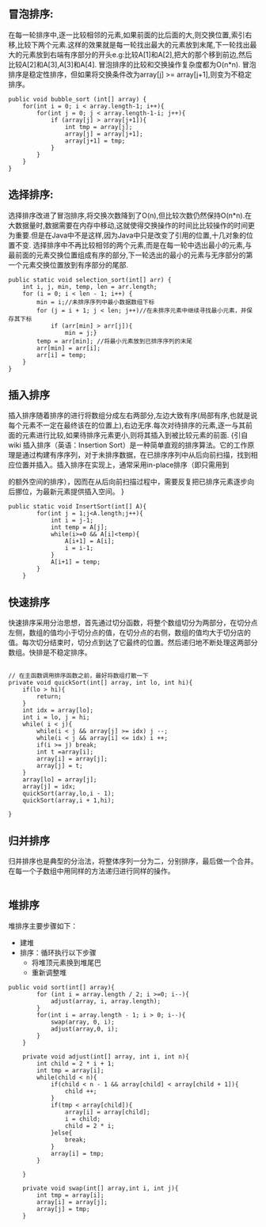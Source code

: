 ## 冒泡排序:
在每一轮排序中,逐一比较相邻的元素,如果前面的比后面的大,则交换位置,索引右移,比较下两个元素.这样的效果就是每一轮找出最大的元素放到末尾,下一轮找出最大的元素放到右端有序部分的开头e.g:比较A[1]和A[2],把大的那个移到前边,然后比较A[2]和A[3],A[3]和A[4].
冒泡排序的比较和交换操作复杂度都为O(n*n).
冒泡排序是稳定性排序，但如果将交换条件改为array[j] >= array[j+1],则变为不稳定排序。
```
public void bubble_sort (int[] array) {
    for(int i = 0; i < array.length-1; i++){
        for(int j = 0; j < array.length-1-i; j++){
            if (array[j] > array[j+1]){
                int tmp = array[j];
                array[j] = array[j+1];
                array[j+1] = tmp;
            }
        }
    }
}
```


## 选择排序:
选择排序改进了冒泡排序,将交换次数降到了O(n),但比较次数仍然保持O(n*n).在大数据量时,数据需要在内存中移动,这就使得交换操作的时间比比较操作的时间更为重要.但是在Java中不是这样,因为Java中只是改变了引用的位置,十几对象的位置不变.
选择排序中不再比较相邻的两个元素,而是在每一轮中选出最小的元素,与最前面的元素交换位置组成有序的部分,下一轮选出的最小的元素与无序部分的第一个元素交换位置放到有序部分的尾部.
```
public static void selection_sort(int[] arr) {
	int i, j, min, temp, len = arr.length;
	for (i = 0; i < len - 1; i++) {
		min = i;//未排序序列中最小数据数组下标
		for (j = i + 1; j < len; j++)//在未排序元素中继续寻找最小元素，并保存其下标
			if (arr[min] > arr[j]){
				min = j;}
		temp = arr[min]; //将最小元素放到已排序序列的末尾
		arr[min] = arr[i];
		arr[i] = temp;
	}
}

```

## 插入排序
插入排序随着排序的进行将数组分成左右两部分,左边大致有序(局部有序,也就是说每个元素不一定在最终该在的位置上),右边无序.每次对待排序的元素,逐一与其前面的元素进行比较,如果待排序元素更小,则将其插入到被比较元素的前面.
{引自wiki
插入排序（英语：Insertion Sort）是一种简单直观的排序算法。它的工作原理是通过构建有序序列，对于未排序数据，在已排序序列中从后向前扫描，找到相应位置并插入。插入排序在实现上，通常采用in-place排序（即只需用到

的额外空间的排序），因而在从后向前扫描过程中，需要反复把已排序元素逐步向后挪位，为最新元素提供插入空间。
}
```
public static void InsertSort(int[] A){
		for(int j = 1;j<A.length;j++){
			int i = j-1;
			int temp = A[j];
			while(i>=0 && A[i]<temp){
				A[i+1] = A[i];
				i = i-1;
			}
			A[i+1] = temp;
		}
	}
```

## 快速排序

快速排序采用分治思想，首先通过切分函数，将整个数组切分为两部分，在切分点左侧，数组的值均小于切分点的值，在切分点的右侧，数组的值均大于切分店的值。每次切分结束时，切分点到达了它最终的位置。然后递归地不断处理这两部分数组。快排是不稳定排序。

```

// 在主函数调用排序函数之前，最好将数组打散一下
private void quickSort(int[] array, int lo, int hi){
    if(lo > hi){
        return;
    }
    int idx = array[lo];
    int i = lo, j = hi;
    while( i < j){
        while(i < j && array[j] >= idx) j --;
        while(i < j && array[i] <= idx) i ++;
        if(i >= j) break;
        int t =array[i];
        array[i] = array[j];
        array[j] = t;
    }
    array[lo] = array[j];
    array[j] = idx;
    quickSort(array,lo,i - 1);
    quickSort(array,i + 1,hi);

}
```

## 归并排序

归并排序也是典型的分治法，将整体序列一分为二，分别排序，最后做一个合并。在每一个子数组中用同样的方法递归进行同样的操作。
```

```

## 堆排序

堆排序主要步骤如下：
- 建堆
- 排序：循环执行以下步骤
    - 将堆顶元素换到堆尾巴
    - 重新调整堆

```
public void sort(int[] array){
        for (int i = array.length / 2; i >=0; i--){
            adjust(array, i, array.length);
        }
        for(int i = array.length - 1; i > 0; i--){
            swap(array, 0, i);
            adjust(array,0, i);
        }
    }

    private void adjust(int[] array, int i, int n){
        int child = 2 * i + 1;
        int tmp = array[i];
        while(child < n){
            if(child < n - 1 && array[child] < array[child + 1]){
                child ++;
            }
            if(tmp < array[child]){
                array[i] = array[child];
                i = child;
                child = 2 * i;
            }else{
                break;
            }
            array[i] = tmp;
        }

    }

    private void swap(int[] array,int i, int j){
        int tmp = array[i];
        array[i] = array[j];
        array[j] = tmp;
    }
```

